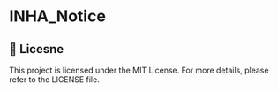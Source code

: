# INHA_Notice

## 📄 Licesne
This project is licensed under the MIT License. For more details, please refer to the LICENSE file.
